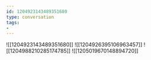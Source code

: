 ```yaml
---
id: 1204923143489351680
type: conversation
tags:
- 
---
```

![[1204923143489351680]]
![[1204926395106963457]]
![[1204988210285174785]]
![[1205019670148894720]]

